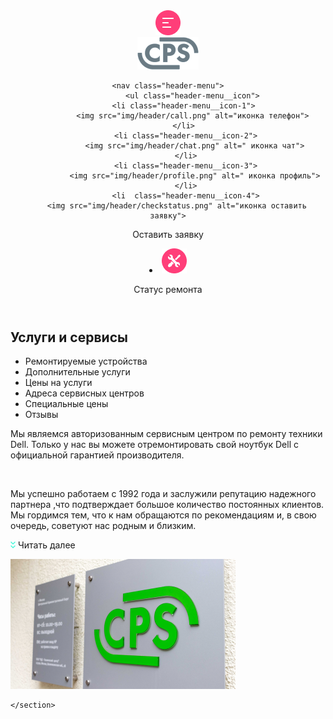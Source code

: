 <!doctype html>
<html lang="ru">
<head>
    <meta charset="UTF-8">
    <meta name="viewport"
          content="width=device-width, user-scalable=no, initial-scale=1.0, maximum-scale=1.0, minimum-scale=1.0">
    <meta http-equiv="X-UA-Compatible" content="ie=edge">
    <link rel="stylesheet" href="style.css">
<link rel="stylesheet" href="fonts/stylesheet.css">
    <meta name="viewport" content="width=device-width, initial-scale=1, maximum-scale=1 ">
    <title>Document</title>
</head>
<body>

<header class="header">
    <div class="header-burger"> <img src="img/header/burger.png" alt="меню"> </div>
    <div class="header-logo"> <img src="img/header/logo.png" alt="логотип"> </div>

    <nav class="header-menu">
               <ul class="header-menu__icon">
           <li class="header-menu__icon-1">
               <img src="img/header/call.png" alt="иконка телефон">
           </li>
            <li class="header-menu__icon-2">
                <img src="img/header/chat.png" alt=" иконка чат">
            </li>
            <li class="header-menu__icon-3">
                <img src="img/header/profile.png" alt=" иконка профиль">
            </li>
            <li  class="header-menu__icon-4">
        <img src="img/header/checkstatus.png" alt="иконка оставить заявку">
   <p class="header-menu__icon_active-text">Оставить заявку</p>
            </li>
                   <li class="header-menu__icon-5">
     <img src="img/header/repair.png" alt="иконка ремонт">
           <p class="header-menu__icon_active-text"> Статус ремонта</p>
            </li>
               </ul>
           </nav>
</header>

<main class="content">
    <section class="content-menu">
    <h1> Услуги и сервисы</h1>
    <ul class="content-menu__item">
        <li class="content-menu__item-list_1">Ремонтируемые устройства</li>
        <li class="content-menu__item-list_2">Дополнительные услуги</li>
        <li class="content-menu__item-list_3">Цены на услуги</li>
        <li class="content-menu__item-list_4">Адреса сервисных центров</li>
        <li class="content-menu__item-list_5">Специальные цены</li>
        <li class="content-menu__item-list_6">Отзывы</li>
    </ul>
    </section>

 <section class="content-about">
    <div class="content-about__text">
       <p class="content-about__text_part-one">Мы являемся авторизованным сервисным центром по ремонту техники Dell. Только у нас вы можете отремонтировать свой ноутбук Dell с официальной гарантией производителя.</p>
<br>
        <p class="content-about__text_part-two"> Мы успешно работаем с 1992 года и заслужили репутацию надежного партнера
        <span class="content-about__text_part-three">,что подтверждает большое количество постоянных клиентов. Мы гордимся тем, что к нам обращаются по рекомендациям и, в свою очередь, советуют нас родным и близким.</span></p>
        <p class="content-about__text_continuation"> <img  src="img/icon.png" alt="указатель вниз">
        Читать далее</p>
     </div>
     <div class="content-about__image"> <img alt="фото логотипа компании" src="img/bg.png"></div>

    </section>
  </main>
</body>
</html>
